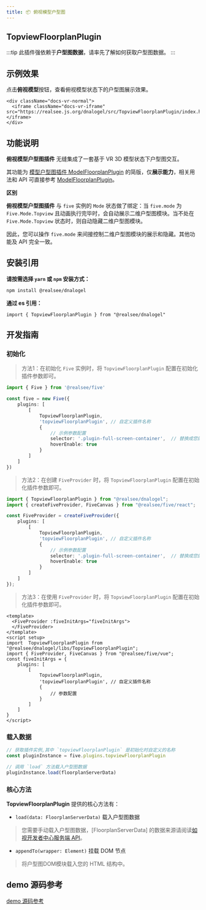 ```yaml
---
title: 📦 俯视模型户型图
---
```


## **TopviewFloorplanPlugin**

:::tip 此插件强依赖于**户型图数据**，请率先了解如何获取户型图数据。
:::

## 示例效果

点击**俯视模型**按钮，查看俯视模型状态下的户型图展示效果。

```mdx-code-block
<div className="docs-vr-normal">
  <iframe className="docs-vr-iframe" src="https://realsee.js.org/dnalogel/src/TopviewFloorplanPlugin/index.html"></iframe>
</div>
```

## 功能说明

**俯视模型户型图插件** 无缝集成了一套基于 VR 3D 模型状态下户型图交互。

其功能为 [模型户型图插件 ModelFloorplanPlugin](ModelFloorplanPlugin.md) 的简版，仅**展示能力**，相关用法和 API 可直接参考 [ModelFloorplanPlugin](ModelFloorplanPlugin.md)。

**区别**

**俯视模型户型图插件** 与 `five` 实例的 `Mode` 状态做了绑定：当 `five.mode` 为 `Five.Mode.Topview` 且动画执行完毕时，会自动展示二维户型图模块。当不处在`Five.Mode.Topview` 状态时，则自动隐藏二维户型图模块。

因此，您可以操作 `five.mode` 来间接控制二维户型图模块的展示和隐藏。其他功能及 API 完全一致。


## 安装引用

**请按需选择 `yarn` 或 `npm` 安装方式：**

```bash npm2yarn
npm install @realsee/dnalogel
```

**通过 es 引用：**

```tsx
import { TopviewFloorplanPlugin } from "@realsee/dnalogel"
```

## 开发指南

### 初始化

> 方法1：在初始化 `Five` 实例时，将 `TopviewFloorplanPlugin` 配置在初始化插件参数即可。

```ts
import { Five } from '@realsee/five'

const five = new Five({
    plugins: [
        [
            TopviewFloorplanPlugin,
            'topviewFloorplanPlugin', // 自定义插件名称
            {
                // 示例参数配置
                selector: '.plugin-full-screen-container',  // 替换成您的容器节点
                hoverEnable: true
            }
        ]
    ]
})
```

> 方法2：在创建 `FiveProvider` 时，将 `TopviewFloorplanPlugin` 配置在初始化插件参数即可。

```ts
import { TopviewFloorplanPlugin } from "@realsee/dnalogel";
import { createFiveProvider, FiveCanvas } from "@realsee/five/react";

const FiveProvider = createFiveProvider({
    plugins: [
        [
            TopviewFloorplanPlugin,
            'topviewFloorplanPlugin', // 自定义插件名称
            {
                // 示例参数配置
                selector: '.plugin-full-screen-container',  // 替换成您的容器节点
                hoverEnable: true
            }
        ]
    ]
});
```


> 方法3：在使用 `FiveProvider` 时，将 `TopviewFloorplanPlugin` 配置在初始化插件参数即可。

```vue
<template>
  <FiveProvider :fiveInitArgs="fiveInitArgs">
  </FiveProvider>
</template>
<script setup>
import  TopviewFloorplanPlugin from "@realsee/dnalogel/libs/TopviewFloorplanPlugin";
import { FiveProvider, FiveCanvas } from "@realsee/five/vue";
const fiveInitArgs = {
    plugins: [
        [
            TopviewFloorplanPlugin,
            'topviewFloorplanPlugin', // 自定义插件名称
            {
                // 参数配置
            }
        ]
    ]
}
</script>
```

### 载入数据

```ts
// 获取插件实例,其中 `topviewFloorplanPlugin` 是初始化时自定义的名称
const pluginInstance = five.plugins.topviewFloorplanPlugin 

// 调用 `load` 方法载入户型图数据
pluginInstance.load(floorplanServerData)
```

### 核心方法

**TopviewFloorplanPlugin** 提供的核心方法有：

- `load(data: FloorplanServerData)` 载入户型图数据

> 您需要手动载入户型图数据，[FloorplanServerData] 的数据来源请阅读[如视开发者中心服务端 API](http://developers.realsee.com/docs/#/docs/five/server/README)。

- `appendTo(wrapper: Element)` 挂载 DOM 节点

> 将户型图DOM模块载入您的 HTML 结构中。

## demo 源码参考

[demo 源码参考](https://github.com/realsee-developer/dnalogel/tree/main/examples/src)

